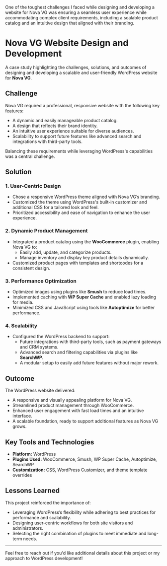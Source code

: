 One of the toughest challenges I faced while designing and developing a website for Nova VG was ensuring a seamless user experience while accommodating complex client requirements, including a scalable product catalog and an intuitive design that aligned with their branding.

# Nova VG Website Design and Development

A case study highlighting the challenges, solutions, and outcomes of designing and developing a scalable and user-friendly WordPress website for **Nova VG**.

## Challenge

Nova VG required a professional, responsive website with the following key features:
- A dynamic and easily manageable product catalog.
- A design that reflects their brand identity.
- An intuitive user experience suitable for diverse audiences.
- Scalability to support future features like advanced search and integrations with third-party tools.

Balancing these requirements while leveraging WordPress's capabilities was a central challenge.

## Solution

### 1. **User-Centric Design**
- Chose a responsive WordPress theme aligned with Nova VG’s branding.
- Customized the theme using WordPress's built-in customizer and additional CSS for a tailored look and feel.
- Prioritized accessibility and ease of navigation to enhance the user experience.

### 2. **Dynamic Product Management**
- Integrated a product catalog using the **WooCommerce** plugin, enabling Nova VG to:
  - Easily add, update, and categorize products.
  - Manage inventory and display key product details dynamically.
- Customized product pages with templates and shortcodes for a consistent design.

### 3. **Performance Optimization**
- Optimized images using plugins like **Smush** to reduce load times.
- Implemented caching with **WP Super Cache** and enabled lazy loading for media.
- Minimized CSS and JavaScript using tools like **Autoptimize** for better performance.

### 4. **Scalability**
- Configured the WordPress backend to support:
  - Future integrations with third-party tools, such as payment gateways and CRM systems.
  - Advanced search and filtering capabilities via plugins like **SearchWP**.
  - A modular setup to easily add future features without major rework.

## Outcome

The WordPress website delivered:
- A responsive and visually appealing platform for Nova VG.
- Streamlined product management through WooCommerce.
- Enhanced user engagement with fast load times and an intuitive interface.
- A scalable foundation, ready to support additional features as Nova VG grows.

## Key Tools and Technologies

- **Platform:** WordPress
- **Plugins Used:** WooCommerce, Smush, WP Super Cache, Autoptimize, SearchWP
- **Customization:** CSS, WordPress Customizer, and theme template overrides

## Lessons Learned

This project reinforced the importance of:
- Leveraging WordPress’s flexibility while adhering to best practices for performance and scalability.
- Designing user-centric workflows for both site visitors and administrators.
- Selecting the right combination of plugins to meet immediate and long-term needs.

---


Feel free to reach out if you'd like additional details about this project or my approach to WordPress development!

